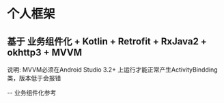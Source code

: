 #   个人框架
##  基于 业务组件化 + Kotlin + Retrofit + RxJava2 + okhttp3 + MVVM

说明:
MVVM必须在Android Studio 3.2+ 上运行才能正常产生ActivityBindding类，版本低于会报错

--
业务组件化参考

 

